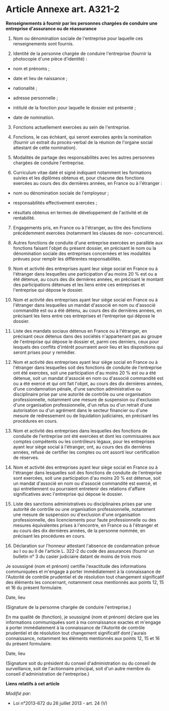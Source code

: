 # Article Annexe art. A321-2

**Renseignements à fournir par les personnes chargées de conduire une entreprise d'assurance ou de réassurance**

1. Nom ou dénomination sociale de l'entreprise pour laquelle ces renseignements sont fournis.

2. Identité de la personne chargée de conduire l'entreprise (fournir la photocopie d'une pièce d'identité) :

- nom et prénoms ;

- date et lieu de naissance ;

- nationalité ;

- adresse personnelle ;

- intitulé de la fonction pour laquelle le dossier est présenté ;

- date de nomination.

3. Fonctions actuellement exercées au sein de l'entreprise.

4. Fonctions, le cas échéant, qui seront exercées après la nomination (fournir un extrait du procès-verbal de la réunion de
l'organe social attestant de cette nomination).

5. Modalités de partage des responsabilités avec les autres personnes chargées de conduire l'entreprise.

6. Curriculum vitae daté et signé indiquant notamment les formations suivies et les diplômes obtenus et, pour chacune des
fonctions exercées au cours des dix dernières années, en France ou à l'étranger :

- nom ou dénomination sociale de l'employeur ;

- responsabilités effectivement exercées ;

- résultats obtenus en termes de développement de l'activité et de rentabilité.

7. Engagements pris, en France ou à l'étranger, au titre des fonctions précédemment exercées (notamment les clauses de non-
concurrence).

8. Autres fonctions de conduite d'une entreprise exercées en parallèle aux fonctions faisant l'objet du présent dossier, en
précisant le nom ou la dénomination sociale des entreprises concernées et les modalités prévues pour remplir les différentes
responsabilités.

9. Nom et activité des entreprises ayant leur siège social en France ou à l'étranger dans lesquelles une participation d'au
moins 20 % est ou a été détenue, au cours des dix dernières années, en précisant le montant des participations détenues et
les liens entre ces entreprises et l'entreprise qui dépose le dossier.

10. Nom et activité des entreprises ayant leur siège social en France ou à l'étranger dans lesquelles un mandat d'associé en
nom ou d'associé commandité est ou a été détenu, au cours des dix dernières années, en précisant les liens entre ces
entreprises et l'entreprise qui dépose le dossier.

11. Liste des mandats sociaux détenus en France ou à l'étranger, en précisant ceux détenus dans des sociétés n'appartenant
pas au groupe de l'entreprise qui dépose le dossier et, parmi ces derniers, ceux pour lesquels des conflits d'intérêt
pourraient avoir lieu et les dispositions qui seront prises pour y remédier.

12. Nom et activité des entreprises ayant leur siège social en France ou à l'étranger dans lesquelles soit des fonctions de
conduite de l'entreprise ont été exercées, soit une participation d'au moins 20 % est ou a été détenue, soit un mandat
d'associé en nom ou d'associé commandité est ou a été exercé et qui ont fait l'objet, au cours des dix dernières années,
d'une condamnation pénale, d'une sanction administrative ou disciplinaire prise par une autorité de contrôle ou une
organisation professionnelle, notamment une mesure de suspension ou d'exclusion d'une organisation professionnelle, d'un
refus ou d'un retrait d'une autorisation ou d'un agrément dans le secteur financier ou d'une mesure de redressement ou de
liquidation judiciaires, en précisant les procédures en cours.

13. Nom et activité des entreprises dans lesquelles des fonctions de conduite de l'entreprise ont été exercées et dont les
commissaires aux comptes compétents ou les contrôleurs légaux, pour les entreprises ayant leur siège social à l'étranger,
ont, au cours des dix dernières années, refusé de certifier les comptes ou ont assorti leur certification de réserves.

14. Nom et activité des entreprises ayant leur siège social en France ou à l'étranger dans lesquelles soit des fonctions de
conduite de l'entreprise sont exercées, soit une participation d'au moins 20 % est détenue, soit un mandat d'associé en nom
ou d'associé commandité est exercé, et qui entretiennent ou pourraient entretenir des relations d'affaire significatives avec
l'entreprise qui dépose le dossier.

15. Liste des sanctions administratives ou disciplinaires prises par une autorité de contrôle ou une organisation
professionnelle, notamment une mesure de suspension ou d'exclusion d'une organisation professionnelle, des licenciements pour
faute professionnelle ou des mesures équivalentes prises à l'encontre, en France ou à l'étranger et au cours des dix
dernières années, de la personne nommée, en précisant les procédures en cours.

16. Déclaration sur l'honneur attestant l'absence de condamnation prévue au I ou au II de l'article L. 322-2 du code des
assurances (fournir un bulletin n° 3 du casier judiciaire datant de moins de trois mois 

Je soussigné (nom et prénom) certifie l'exactitude des informations communiquées et m'engage à porter immédiatement à la
connaissance de l'Autorité de contrôle prudentiel et de résolution tout changement significatif des éléments les concernant,
notamment ceux mentionnés aux points 12, 15 et 16 du présent formulaire.

Date, lieu

(Signature de la personne chargée de conduire l'entreprise.)

En ma qualité de (fonction), je soussigné (nom et prénom) déclare que les informations communiquées sont à ma connaissance
exactes et m'engage à porter immédiatement à la connaissance de l'Autorité de contrôle prudentiel et de résolution tout
changement significatif dont j'aurais connaissance, notamment les éléments mentionnés aux points 12, 15 et 16 du présent
formulaire.

Date, lieu

(Signature soit du président du conseil d'administration ou du conseil de surveillance, soit de l'actionnaire principal, soit
d'un autre membre du conseil d'administration de l'entreprise.)

**Liens relatifs à cet article**

_Modifié par_:

  - Loi n°2013-672 du 26 juillet 2013 - art. 24 (V)
